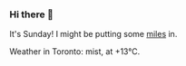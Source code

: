 ### Hi there :wave:

It's Sunday! I might be putting some [miles](https://www.strava.com/athletes/889963) in.

Weather in Toronto: mist, at +13°C.
